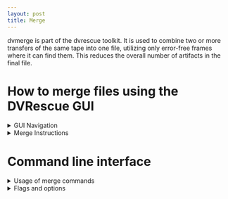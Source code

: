 ```yaml
---
layout: post
title: Merge
---
```


dvmerge is part of the dvrescue toolkit. It is used to combine two or more transfers of the same tape into one file, utilizing only error-free frames where it can find them. This reduces the overall number of artifacts in the final file.

# How to merge files using the DVRescue GUI

<details markdown=1>
  <summary markdown="span">GUI Navigation</summary>

## GUI Navigation

### Input files

A file list will populate containing any files you have already been working on in other tabs. 

- **Add files:** Files can be added by either clicking the folder with a plus symbol or by dragging and dropping in the files (you can add either DV files or the XML files created during capture or analysis). 
- **Remove files:** You can remove any of these file from the list by clicking on the **X**.

### Files to Merge

Files are added here from the larger file list on the left. Only files that have been added here will be merged. Files listed here are color coordinated to the Summary table below. The first file is the primary, and the rest of the files are used to substitute frames that contain errors in the primary file.

You can also indicate whether you would like the final merged file to be saved in the same directory or elsewhere.

### Merge Results Table

This shows all of the merged files that have been created this session. The entire file path is listed as well as an icon that shows its current status.

<a href="{{ site.baseurl }}/images/packagerIcons.png"><img alt="Packaging Status Icon Key" src="{{ site.baseurl }}/images/packagerIcons.png"></a>

### Summary

This part of the GUI displays the results of a merge by providing a problem frame list and allowing you to investigate them further using a frame comparison viewer (dvloupe) to see how files were merged and which issues were resolved/unresolved. 

- **Summary:** This table provides the results of the merging process by listing every frame that contained errors in the primary file. The color of each frame is coordinated to the file that was used for the frame in question and the problematic blocks are highlighted in the same color. 
- **dvloupe:** You can click on the rows to view the merged results in dvloupe. Clicking the file selection number will open a pop-up window that shows you the corresponding frame for every file, with errors highlighted in correspondence with the color code used above. The final image will be what is present in the merged file.
- See the Merge Summary section below for more details.

</details>

<details markdown=1>
  <summary markdown="span">Merge Instructions</summary>

## Merge Instructions

### Additional Captures & Review

1. Clean your deck (even if you don’t think it’s a headclog, it might be helpful). If you think the issue originated from a malfunctioning deck, try using another one that is <a href="{{ site.baseurl }}/sections/deck_guide.html">compatible with the tape</a>.
	1. Please note: merging two files captured from two different decks doesn’t always work properly. It’s advisable to merge files captured from the same deck. 
2. Using dvcapture (either via vrecord or the DVRescue GUI), capture the tape multiple times. 2-3 times is advised to create an initial assessment of the problem spots in the tape.
	1. If you are unsure if the errors occurred in the same blocks, you can skip to Step 4 to compare the first two captures before deciding to create additional ones for a merge.
	2. Make sure that you modify the identifier so that you know that the files are various captures of the same tape and don’t accidentally overwrite the original or delete it. For example, if the original identifier is “1234.dv” you could add a suffix to the first captured file, (such as “pass-01”). Use this suffix for each subsequent capture (“1234_pass-02, 1234_pass-03, etc.)
3. Compare the files in the Anaylsis tab. From the list of problematic frames generated by each file, scan to see if there are any of the same frame numbers across the list. Please see <a href="{{ site.baseurl }}/sections/analysis.html">the Analyze documentation</a> for details on how to assess the two files. 

### Merging

4. In the DVRescue GUI, navigate to the **Merge** tab from the menu on the left side.
5. Under **Input Files**, a file list will populate containing any files you have already been working on in other tabs. You can remove any of these with the **X** next to the file name and you can import other files by clicking the folder icon with a plus symbol or by dragging and dropping the files into the window. Add all of the transfers you made for the single tape.
6. Click and drag all files you want to merge to the **Files to Merge** box. The first one you add will be the primary file.
	1. There is no current limit on the number of files that can be merged, but it is not usually worthwhile to merge more than four or five files, as this is sufficient to eliminate virtually all transient artifacts.
7. Select the radio button indicating if you would like the merged output file to save to the same folder or a different location. The default is to save the merged file into the same directory. If you want to select a different location, follow the instructions below:
	1. Click the three dots next to the **Specify path** field.
	2. From the pop-up window that appears, navigate to the location where you want the file to be saved. You can create a new folder if needed.
	3. Enter a file name. Make sure it is unique to the original ID so it doesn’t get confused with the original or accidentally overridden.
	4. Click **Save**. 
8. Once you are certain you are ready, click the **Merge** button to begin the merge process.
9. Wait for the Merge Results window to show that your file is finished. Time for completion varies depending on the length of the recording, the number of files being used in the merge, your computer and the number of problem frames in the file. 
10. You may review the results in the **Summary** window or open the merged file to watch it in your preferred playback software.

### Merge Summary Review

11. The summary window displays both an overall summary of the merging process and a table of problematic frames that were merged, including which files blocks and full frames were selected from.
12. The summary overview provides a comparison between the original file (the first one that was added to the merge) and the merged file. Comparison details include missing frames, bad blocks, and the usage of each file included in the merge. 
13. The table in the summary window provides the results of the merging process by listing every frame that contained errors in the primary file. The color of each frame is coordinated to the file that was used for the frame in question and the problematic blocks are highlighted in the same color. You can click on the rows to view the merged results in dvloupe. 
14. File Selection tells you which file it eventually chose the frame from. An X means that no file had a perfect version of that frame, so dvmerge had to use parts of multiple files to piece together an error-reduced frame.
15. Status reports the status of the frame in every file that was provided. A red light means the frame had a problem in that file, a green light means it was a good frame, and a gray light means the frame was entirely missing from that file.
16. Clicking the file selection number will open a pop-up window that shows you the corresponding frame for every file, with errors highlighted in correspondence with the color code used above. The final image will be what is present in the merged file.
17. Examples of common types of merging results:

<a href="{{ site.baseurl }}/images/merge_results.png"><img alt="Merge Results" src="{{ site.baseurl }}/images/merge_results.png"></a>

	1. resolved headclog - it is not uncommon for a headclog to temporarily develop due to shedding, especially when you are running multiple passes. In this example the displayed frame was fine for captures (input files) #1, #2, #4 and #5, but there was a headclog blocking the frame for #3. Since the merge software reviews each from in the order of the input files, the frame from #1 was selected. If input file #3 had been added first, dvmerge would have checked that frame in the next input file, and would have selected it because it doesn’t contain errors.
	2. single good frame selected from a single file
	3. blocks used from various various files to create a single complete frame
	4. reduction of bad blocks (but still contains missing blocks or bad blocks)
	5. missing frames
	6. frames with the exact same errors for various captures (a result of tape damage/breakdown)

</details>

# Command line interface

<details markdown=1>
  <summary markdown="span">Usage of merge commands</summary>

1. In your command line interface, type the following command
`dvrescue --v 9 [pathtofile/file-pass-1.dv] [pathtofile/file-pass-2.dv] [pathtofile/file-pass-3.dv] --merge [pathtofile/file-merged.dv]`
2. Insert the full file path of each file you want to merge. The first one you add will be the primary file.
	1. There is no current limit on the number of files that can be merged, but it is not usually worthwhile to merge more than four or five files, as this is sufficient to eliminate virtually all transient artifacts.
3. Designate the name and file path of the merged file which will be output at the end. Here is an example of input for merging:
4. While it’s running, depending on the verbosity level selected, you will see one of the following in the Terminal:
5. When it’s finished, you may want to save the terminal output as file_merge-log.txt so it can be retained as metadata on the final file.

</details>

<details markdown=1>
  <summary markdown="span">Flags and options</summary>

All of these options can also be viewed by typing `dvrescue -h` into the command line window.

    --m [value]                   Merge all input files into value (file name), picking the best part of each file.
    --merge-log value             Store merge log to value (file name).
    --merge-output-speed          Report and merge frames having speed not meaning normal playback
                                      Is default (it will change in the future).
    --merge-ignore-speed          Do not report and do not merge frames having speed not meaning normal playback.
    --merge-output-concealed      Report and merge frames having all blocks concealed.
                                      Is default (it will change in the future).
    --merge-ignore-concealed      Do not report and do not merge frames having all blocks concealed.
    --merge-log-missing           Report frames considered as missing (due to time code jump etc).
                                      Is default if information output format is not CSV.
    --merge-hide-missing          Do not report frames considered as missing (due to time code jump etc).
                                      Is default if information output format is CSV.
    --merge-log-intermediate      Display additional lines of information about intermediate analysis during files merge.
                                      Is default if information output format is not CSV.
    --merge-hide-intermediate     Hide additional lines of information about intermediate analysis during files merge.
                                      Is default if information output format is CSV.
    --verbosity value | -v value  This is the level of detail that you would like the Terminal to provide during and after the merging process.
                                  The amount of information provided varies from 0 (no information is provided during merging besides a frame count
                                  of the current processing location) to 9 (information on what frames and blocks are being selected is displayed
                                  for every single frame included in the merge (problematic, as well as frames that are fine).  on the way that
                                  Verbosity of the output set to value:
                                      0: no output, no summary is provided
                                      5: summary only.
                                      7: information per problematic frame + a summary of the merging process.
                                      9: information per frame + summary.

</details>
